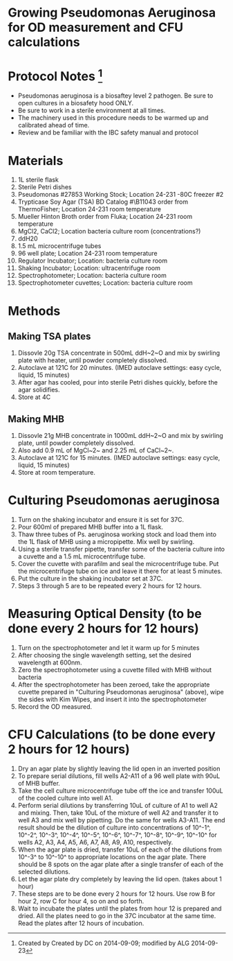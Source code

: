 Growing Pseudomonas Aeruginosa for OD measurement and CFU calculations
======================================================================

# Protocol Notes [^1]
- Pseudomonas aeruginosa is a biosaftey level 2 pathogen. Be sure to open cultures in a biosafety hood ONLY.
- Be sure to work in a sterile environment at all times. 
- The machinery used in this procedure needs to be warmed up and calibrated ahead of time.
- Review and be familiar with the IBC safety manual and protocol

# Materials

1. 1L sterile flask
2. Sterile Petri dishes 
3. Pseudomonas \#27853 Working Stock; Location 24-231 -80C freezer #2
4. Trypticase Soy Agar (TSA)  BD Catalog #\B11043 order from ThermoFisher; Location 24-231 room temperature 
5. Mueller Hinton Broth order from Fluka; Location 24-231 room temperature 
6. MgCl2, CaCl2; Location bacteria culture room (concentrations?)
7. ddH20
8. 1.5 mL microcentrifuge tubes
9. 96 well plate; Location 24-231 room temperature
10. Regulator Incubator; Location: bacteria culture room
11. Shaking Incubator; Location: ultracentrifuge room
12. Spectrophotometer; Location: bacteria culture room
13. Spectrophotometer cuvettes; Location: bacteria culture room

# Methods

## Making TSA plates

1. Dissovle 20g TSA concentrate in 500mL ddH~2~O and mix by swirling plate with heater, until powder completely dissolved.
2. Autoclave at 121C for 20 minutes.  (IMED autoclave settings: easy cycle, liquid, 15 minutes) 
3. After agar has cooled, pour into sterile Petri dishes quickly, before the agar solidifies. 
4. Store at 4C 

## Making MHB

1. Dissovle 21g MHB concentrate in 1000mL ddH~2~O and mix by swirling plate, until powder completely dissolved. 
2. Also add 0.9 mL of MgCl~2~ and 2.25 mL of CaCl~2~.
3. Autoclave at 121C for 15 minutes.  (IMED autoclave settings: easy cycle, liquid, 15 minutes) 
4. Store at room temperature. 

# Culturing Pseudomonas aeruginosa 

1. Turn on the shaking incubator and ensure it is set for 37C.
1. Pour 600ml of prepared MHB buffer into a 1L flask.
2. Thaw three tubes of Ps. aeruginosa working stock and load them into the 1L flask of MHB using a micropipette. Mix well by swirling.
3. Using a sterile transfer pipette, transfer some of the bacteria culture into a cuvette and a 1.5 mL microcentrifuge tube.
4. Cover the cuvette with parafilm and seal the microcentrifuge tube. Put the microcentrifuge tube on ice and leave it there for at least 5 minutes.
5. Put the culture in the shaking incubator set at 37C. 
6. Steps 3 through 5 are to be repeated every 2 hours for 12 hours.

# Measuring Optical Density (to be done every 2 hours for 12 hours)

1. Turn on the spectrophotometer and let it warm up for 5 minutes
2. After choosing the single wavelength setting, set the desired wavelength at 600nm.
3. Zero the spectrophotometer using a cuvette filled with MHB without bacteria
4. After the spectrophotometer has been zeroed, take the appropriate cuvette prepared in "Culturing Pseudomonas aeruginosa" (above), wipe the sides with Kim Wipes, and insert it into the spectrophotometer
5. Record the OD measured.

# CFU Calculations (to be done every 2 hours for 12 hours)

1. Dry an agar plate by slightly leaving the lid open in an inverted position
2. To prepare serial dilutions, fill wells A2-A11 of a 96 well plate with 90uL of MHB buffer. 
3. Take the cell culture microcentrifuge tube off the ice and transfer 100uL of the cooled culture into well A1. 
4. Perform serial dilutions by transferring 10uL of culture of A1 to well A2 and mixing. Then, take 10uL of the mixture of well A2 and transfer it to well A3 and mix well by pipetting. Do the same for wells A3-A11. The end result should be the dilution of culture into concentrations of 10^-1^, 10^-2^, 10^-3^, 10^-4^, 10^-5^, 10^-6^, 10^-7^, 10^-8^, 10^-9^, 10^-10^ for wells A2, A3, A4, A5, A6, A7, A8, A9, A10, respectively. 
5. When the agar plate is dried, transfer 10uL of each of the dilutions from 10^-3^ to 10^-10^ to appropriate locations on the agar plate.  There should be 8 spots on the agar plate after a single transfer of each of the selected dilutions.
6. Let the agar plate dry completely by leaving the lid open. (takes about 1 hour)
7. These steps are to be done every 2 hours for 12 hours. Use row B for hour 2, row C for hour 4, so on and so forth.
8. Wait to incubate the plates until the plates from hour 12 is prepared and dried. All the plates need to go in the 37C incubator at the same time. Read the plates after 12 hours of incubation.


[^1]:Created by Created by DC on 2014-09-09; modified by ALG 2014-09-23
